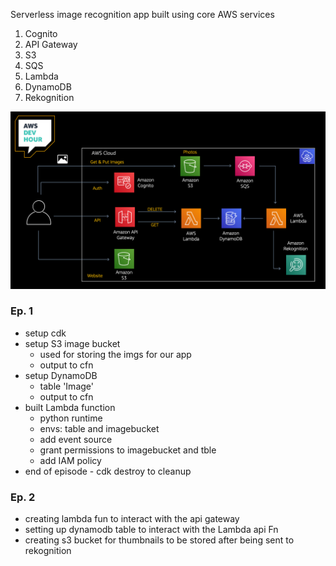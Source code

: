 Serverless image recognition app built using core AWS services

1. Cognito
2. API Gateway
3. S3
4. SQS
5. Lambda
6. DynamoDB
7. Rekognition

![app architecture](img/imgrek-arch.jpeg)

### Ep. 1

- setup cdk
- setup S3 image bucket
  - used for storing the imgs for our app
  - output to cfn
- setup DynamoDB
  - table 'Image'
  - output to cfn
- built Lambda function
  - python runtime
  - envs: table and imagebucket
  - add event source
  - grant permissions to imagebucket and tble
  - add IAM policy
- end of episode - cdk destroy to cleanup

### Ep. 2

- creating lambda fun to interact with the api gateway
- setting up dynamodb table to interact with the Lambda api Fn
- creating s3 bucket for thumbnails to be stored after being sent to rekognition
